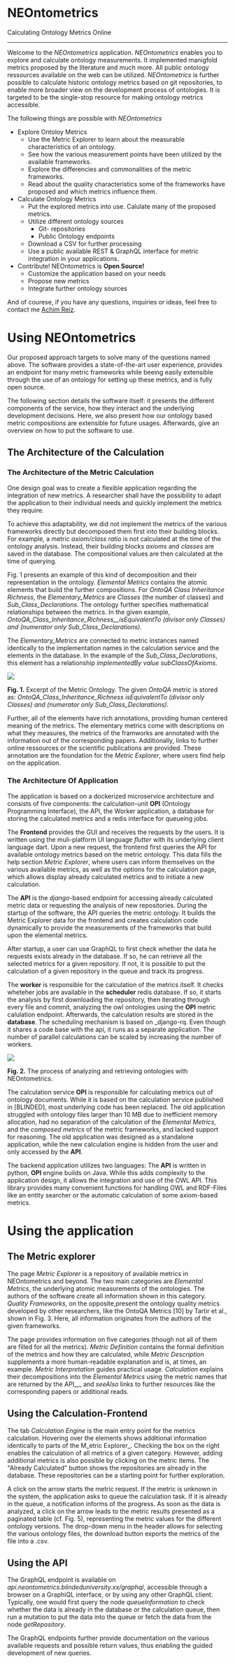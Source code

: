 # NEOntometrics
Calculating Ontology Metrics Online
_______

Welcome to the *NEOntometrics* application. *NEOntometrics* enables you to explore and calculate ontology measurements. It implemented manigfold metrics proposed by the literature and much more. All public ontology ressources available on the web can be utilized. *NEOntometrics* is further possible to calculate historic ontology metrics based on git repositories, to enable more broader view on the development process of ontologies. It is targeted to be the single-stop resource for making ontology metrics accessible.

The following things are possible with *NEOntometrics*
- Explore Ontoloy Metrics
    - Use the Metric Explorer to learn about the measurable characteristics of an ontology.
    - See how the various measurement points have been utilized by the available frameworks.
    - Explore the differencies and commonalities of the metric frameworks.
    - Read about the quality characteristics some of the frameworks have proposed and which metrics influence them.
- Calculate Ontology Metrics
    - Put the explored metrics into use. Calulate many of the proposed metrics.
    - Utilize different ontology sources
        - Git- repositories
        - Public Ontology endpoints
    - Download a CSV for further processing
    - Use a public available REST & GraphQL interface for metric integration in your applications.
- Contribute! NEOntometrics is **Open Source!**
    - Customize the application based on your needs
    - Propose new metrics
    - Integrate further ontology sources

And of courese, if you have any questions, inquiries or ideas, feel free to contact me [Achim Reiz](mailto:achim.reiz@uni-rostock.de).

# Using NEOntometrics
Our proposed approach targets to solve many of the questions named above. The software provides a state-of-the-art user experience, provides an endpoint for many metric frameworks while beeing easily extensible through the use of an ontology for setting up these metrics, and is fully open source.

The following section details the software itself: it presents the different components of the service, how they interact and the underlying development decisions. Here, we also present how our ontology based metric compositions are extensible for future usages. Afterwards, give an overview on how to put the software to use.
## The Architecture of the Calculation

  ### The Architecture of the Metric Calculation

One design goal was to create a flexible application regarding the integration of new metrics. A researcher shall have the possibility to adapt the application to their individual needs and quickly implement the metrics they require.

To achieve this adaptability, we did not implement the metrics of the various frameworks directly but decomposed them first into their building blocks. For example, a metric _axiom/class ratio_ is not calculated at the time of the ontology analysis. Instead, their building blocks _axioms_ and _classes_ are saved in the database. The compositional values are then calculated at the time of querying.

Fig. 1 presents an example of this kind of decomposition and their representation in the ontology. _Elemental Metrics_ contains the atomic elements that build the further compositions. For _OntoQA Class Inheritance Richness_, the _Elementary\_Metrics_ are _Classes_ (the number of classes) and _Sub\_Class\_Declarations_. The ontology further specifies mathematical relationships between the metrics. In the given example, _OntoQA\_Class\_Inheritance\_Richness__isEquivalentTo (divisor only Classes) and (numerator only Sub\_Class\_Declarations)_.

The _Elementary\_Metrics_ are connected to metric instances named identically to the implementation names in the calculation service and the elements in the database. In the example of the _Sub\_Class\_Declarations_, this element has a relationship _implementedBy value subClassOfAxioms_.

![](resource:assets/webpage/ontology.png)

**Fig. 1.** Excerpt of the Metric Ontology. The given _OntoQA_ metric is stored as:
_OntoQA\_Class\_Inheritance\_Richness isEquivalentTo (divisor only Classes) and (numerator only Sub\_Class\_Declarations)._

Further, all of the elements have rich annotations, providing human centered meaning of the metrics. The elementary metrics come with descriptions on what they measures, the metrics of the framworks are annotated with the information out of the corresponding papers. Additionally, links to further online ressources or the scientific publications are provided. These annotation are the foundation for the _Metric Explorer_, where users find help on the application.

  ### The Architecture Of Application

The application is based on a dockerized microservice architecture and consists of five components: the calculation-unit **OPI** (Ontology Programming Interface), the API, the Worker application, a database for storing the calculated metrics and a redis interface for queueing jobs.

The **Frontend** provides the GUI and receives the requests by the users. It is written using the muli-platform UI language _flutter_ with its underlying client language dart. Upon a new request, the frontend first queries the API for available ontology metrics based on the metric ontology. This data fills the help section _Metric Explorer_, where users can inform themselves on the various available metrics, as well as the options for the calculation page, which allows display already calculated metrics and to initiate a new calculation.

The **API** is the _django_-based endpoint for accessing already calculated metric data or requesting the analysis of new repositories. During the startup of the software, the API queries the metric ontology. It builds the Metric Explorer data for the frontend and creates calculation code dynamically to provide the measurements of the frameworks that build upon the elemental metrics.

After startup, a user can use GraphQL to first check whether the data he requests exists already in the database. If so, he can retrieve all the selected metrics for a given repository. If not, it is possible to put the calculation of a given repository in the queue and track its progress.

The **worker** is responsible for the calculation of the metrics itself. It checks wheteher jobs are available in the **scheduler** redis database. If so, it starts the analysis by first downloading the repository, then iterating through every file and commit, analyzing the owl ontologies using the **OPI** metric calulation endpoint. Afterwards, the calculation results are stored in the **database**. The scheduling mechanism is based on _django-rq. Even though it shares a code base with the api, it runs as a separate application. The number of parallel calculations can be scaled by increasing the number of workers.

![](resource:assets/webpage/sequenceDiagram.jpg)

**Fig. 2.** The process of analyzing and retrieving ontologies with NEOntometrics.

The calculation service **OPI** is responsible for calculating metrics out of ontology documents. While it is based on the calculation service published in [BLINDED], most underlying code has been replaced. The old application struggled with ontology files larger than 10 MB due to inefficient memory allocation, had no separation of the calculation of the _Elemental Metrics,_ and the _composed metrics_ of the metric frameworks, and lacked support for reasoning. The old application was designed as a standalone application, while the new calculation engine is hidden from the user and only accessed by the **API**.

The backend application utilizes two languages: The **API** is written in python, **OPI** engine builds on Java. While this adds complexity to the application design, it allows the integration and use of the OWL API. This library provides many convenient functions for handling OWL and RDF-Files like an entity searcher or the automatic calculation of some axiom-based metrics.

# Using the application

## The Metric explorer

The page _Metric Explorer_ is a repository of available metrics in NEOntometrics and beyond. The two main categories are _Elemental Metrics_, the underlying atomic measurements of the ontologies. The authors of the software create all information shown in this category. _Quality Frameworks_, on the opposite,present the ontology quality metrics developed by other researchers, like the OntoQA Metrics [10] by Tartir et al., shown in Fig. 3. Here, all information originates from the authors of the given frameworks.

The page provides information on five categories (though not all of them are filled for all the metrics). _Metric Definition_ contains the formal definition of the metrics and how they are calculated, while _Metric Description_ supplements a more human-readable explanation and is, at times, an example. _Metric Interpretation_ guides practical usage. _Calculation_ explains their decompositions into the _Elemental Metrics_ using the metric names that are returned by the API_,_ and _seeAlso_ links to further resources like the corresponding papers or additional reads.

  ## Using the Calculation-Frontend

The tab _Calculation Engine_ is the main entry point for the metrics calculation. Hovering over the elements shows additional information identically to parts of the M_etric Explorer_. Checking the box on the right enables the calculation of all metrics of a given category. However, adding additional metrics is also possible by clicking on the metric items. The &quot;Already Calculated&quot; button shows the repositories are already in the database. These repositories can be a starting point for further exploration.

A click on the arrow starts the metric request. If the metric is unknown in the system, the application asks to queue the calculation task. If it is already in the queue, a notification informs of the progress. As soon as the data is analyzed, a click on the arrow leads to the metric results presented as a paginated table (cf. Fig. 5), representing the metric values for the different ontology versions. The drop-down menu in the header allows for selecting the various ontology files, the download button exports the metrics of the file into a .csv.



## Using the API

The GraphQL endpoint is available on _api.neontometrics.blindeduniversity.xx/graphql_, accessible through a browser on a GraphiQL interface, or by using any other GraphQL client. Typically, one would first query the node _queueInformation_ to check whether the data is already in the database or the calculation queue, then run a mutation to put the data into the queue or fetch the data from the node _getRepository_.

The GraphQL endpoints further provide documentation on the various available requests and possible return values, thus enabling the guided development of new queries.